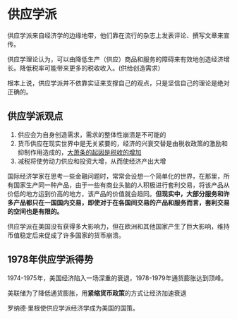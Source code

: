 # 供应学派

供应学派来自经济学的边缘地带，他们靠在流行的杂志上发表评论、撰写文章来宣传。

供应学理论认为，可以由降低生产（供应）商品和服务的障碍来有效地创造经济增长。降低税率可能带来更多的税收收入。(供给创造需求）

根本上说，供应学派并不依靠实证来支撑自己的观点，只是坚信自己的理论是绝对正确的。

## 供应学派观点

1. 供应会为自身创造需求，需求的整体性崩溃是不可能的
2. 货币供应在现实世界中是无关紧要的，经济的兴衰交替是由税收政策的激励和抑制作用造成的，<u>大萧条的起因是税收的增加</u>
3. 减税将使劳动力供应和投资大增，从而使经济产出大增

国际经济学家在思考一些金融问题时，常常会设想一个简单化的世界，在那里，所有国家生产同一种产品，由于一些有商业头脑的人积极进行套利交易，将该产品从价低的地方运到价高的地方，该产品的价值就会趋同。**但现实中，大部分服务和许多产品都只在一国国内交易，即使对于在各国间交易的产品和服务而言，套利交易的空间也是有限的。**

供应学派在美国没有获得多大影响力，但在欧洲和其他国家产生了巨大影响，维持币值稳定后来促成了许多国家的货币崩溃。

## 1978年供应学派得势

1974-1975年，美国经济陷入一场深重的衰退，1978-1979年通货膨胀达到顶峰。

美联储为了降低通货膨胀，用**紧缩货币政策**的方式让经济加速衰退

罗纳德·里根使供应学派经济学成为美国的国策。





